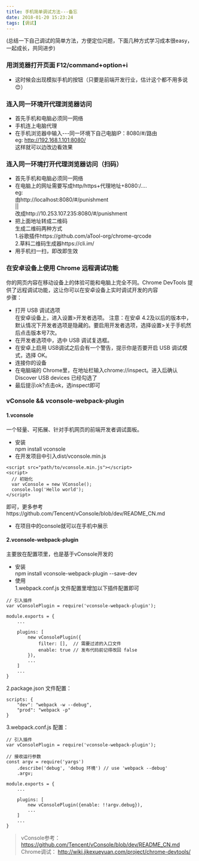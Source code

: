 ```yaml
---
title: 手机简单调试方法---备忘
date: 2018-01-20 15:23:24
tags: [调试]
---
```

(总结一下自己调试的简单方法，方便定位问题，下面几种方式学习成本很easy，一起成长，共同进步)  
### 用浏览器打开页面 F12/command+option+i 
* 这时候会出现模拟手机的按钮（只要是前端开发行业，估计这个都不用多说😊）
<!--more-->
### 连入同一环境开代理浏览器访问
* 首先手机和电脑必须同一网络
* 手机连上电脑代理
* 在手机浏览器中输入---同一环境下自己电脑IP：8080/#/路由  
eg: http://192.168.1.101:8080/  
这样就可以边改边看效果

### 连入同一环境打开代理浏览器访问（扫码）
* 首先手机和电脑必须同一网络
* 在电脑上的网址需要写成http/https+代理地址+8080:/....  
eg:  
由http://localhost:8080/#/punishment  
||  
改成http://10.253.107.235:8080/#/punishment
* 把上面地址转成二维码  
生成二维码两种方式  
1.谷歌插件https://github.com/aTool-org/chrome-qrcode  
2.草料二维码生成器https://cli.im/
* 用手机扫一扫，即改即生效

### 在安卓设备上使用 Chrome 远程调试功能
你的网页内容在移动设备上的体验可能和电脑上完全不同。Chrome DevTools 提供了远程调试功能，这让你可以在安卓设备上实时调试开发的内容  
步骤：  
* 打开 USB 调试选项  
在安卓设备上，进入设置>开发者选项。
注意：在安卓 4.2及以后的版本中，默认情况下开发者选项是隐藏的。要启用开发者选项，选择设置>关于手机然后点击版本号7次。  
* 在开发者选项中，选中 USB 调试复选框。  
* 在安卓上启用 USB调试之后会有一个警告，提示你是否要开启 USB 调试模式，选择 OK。  
* 连接你的设备  
* 在电脑端的 Chrome里，在地址栏输入chrome://inspect。进入后确认 Discover USB devices 已经勾选了  
* 最后提示ok?点击ok，选inspect即可

### vConsole && vconsole-webpack-plugin
#### 1.vconsole   
一个轻量、可拓展、针对手机网页的前端开发者调试面板。
* 安装  
npm install vconsole
* 在开发项目中引入dist/vconsole.min.js 
```
<script src="path/to/vconsole.min.js"></script>
<script>
  // 初始化
  var vConsole = new VConsole();
  console.log('Hello world');
</script>
```
即可，更多参考https://github.com/Tencent/vConsole/blob/dev/README_CN.md
* 在项目中的console就可以在手机中展示  

#### 2.vconsole-webpack-plugin  
主要放在配置项里，也是基于vConsole开发的
* 安装  
npm install vconsole-webpack-plugin --save-dev
* 使用  
1.webpack.conf.js 文件配置里增加以下插件配置即可
```
// 引入插件
var vConsolePlugin = require('vconsole-webpack-plugin'); 

module.exports = {
    ...

    plugins: [
        new vConsolePlugin({
            filter: [],  // 需要过滤的入口文件
            enable: true // 发布代码前记得改回 false
        }),
        ...
    ]
    ...
}
```
2.package.json 文件配置：
```
scripts: {
    "dev": "webpack -w --debug",
    "prod": "webpack -p"
}
```
3.webpack.conf.js 配置：
```
// 引入插件
var vConsolePlugin = require('vconsole-webpack-plugin'); 

// 接收运行参数
const argv = require('yargs')
    .describe('debug', 'debug 环境') // use 'webpack --debug'
    .argv;

module.exports = {
    ...

    plugins: [
        new vConsolePlugin({enable: !!argv.debug}),
        ...
    ]
    ...
}
```


> vConsole参考： https://github.com/Tencent/vConsole/blob/dev/README_CN.md   
> Chrome调试： http://wiki.jikexueyuan.com/project/chrome-devtools/